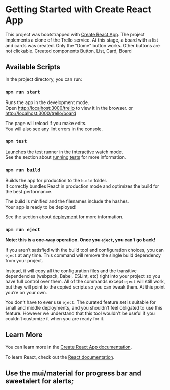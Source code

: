 # Getting Started with Create React App

This project was bootstrapped with [Create React App](https://github.com/facebook/create-react-app).
The project implements a clone of the Trello service. At this stage, a board with a list and cards was created. 
Only the "Dome" button works. Other buttons are not clickable. Created components Button, List, Card, Board
## Available Scripts

In the project directory, you can run:

### `npm run start`

Runs the app in the development mode.\
Open [http://localhost:3000/trello](http://localhost:3000/trello) to view it in the browser.
or [http://localhost:3000/trello/board](http://localhost:3000/trello/board)

The page will reload if you make edits.\
You will also see any lint errors in the console.

### `npm test`

Launches the test runner in the interactive watch mode.\
See the section about [running tests](https://facebook.github.io/create-react-app/docs/running-tests) for more information.

### `npm run build`

Builds the app for production to the `build` folder.\
It correctly bundles React in production mode and optimizes the build for the best performance.

The build is minified and the filenames include the hashes.\
Your app is ready to be deployed!

See the section about [deployment](https://facebook.github.io/create-react-app/docs/deployment) for more information.

### `npm run eject`

**Note: this is a one-way operation. Once you `eject`, you can’t go back!**

If you aren’t satisfied with the build tool and configuration choices, you can `eject` at any time. This command will remove the single build dependency from your project.

Instead, it will copy all the configuration files and the transitive dependencies (webpack, Babel, ESLint, etc) right into your project so you have full control over them. All of the commands except `eject` will still work, but they will point to the copied scripts so you can tweak them. At this point you’re on your own.

You don’t have to ever use `eject`. The curated feature set is suitable for small and middle deployments, and you shouldn’t feel obligated to use this feature. However we understand that this tool wouldn’t be useful if you couldn’t customize it when you are ready for it.

## Learn More

You can learn more in the [Create React App documentation](https://facebook.github.io/create-react-app/docs/getting-started).

To learn React, check out the [React documentation](https://reactjs.org/).

## Use the mui/material for progress bar and sweetalert for alerts;

